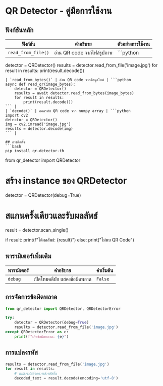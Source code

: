 # QR Detector - คู่มือการใช้งาน

## ฟังก์ชันหลัก

| ฟังก์ชัน | คำอธิบาย | ตัวอย่างการใช้งาน |
|----------|------------|-------------------|
| `read_from_file()` | อ่าน QR code จากไฟล์รูปภาพ | ```python
detector = QRDetector()
results = detector.read_from_file('image.jpg')
for result in results:
    print(result.decode())
``` |
| `read_from_bytes()` | อ่าน QR code จากข้อมูลไบต์ | ```python
async def read_qr(image_bytes):
    detector = QRDetector()
    results = await detector.read_from_bytes(image_bytes)
    for result in results:
        print(result.decode())
``` |
| `decode()` | ถอดรหัส QR code จาก numpy array | ```python
import cv2
detector = QRDetector()
img = cv2.imread('image.jpg')
results = detector.decode(img)
``` |

## การติดตั้ง
```bash
pip install qr-detector-th
```

from qr_detector import QRDetector

# สร้าง instance ของ QRDetector
detector = QRDetector(debug=True)

# สแกนครั้งเดียวและรับผลลัพธ์
result = detector.scan_single()

if result:
    print(f"ได้ผลลัพธ์: {result}")
else:
    print("ไม่พบ QR Code")
## พารามิเตอร์เพิ่มเติม

| พารามิเตอร์ | คำอธิบาย | ค่าเริ่มต้น |
|-------------|------------|--------------|
| `debug` | เปิดโหมดดีบัก แสดงข้อผิดพลาด | `False` |

## การจัดการข้อผิดพลาด

```python
from qr_detector import QRDetector, QRDetectorError

try:
    detector = QRDetector(debug=True)
    results = detector.read_from_file('image.jpg')
except QRDetectorError as e:
    print(f"เกิดข้อผิดพลาด: {e}")
```

## การแปลงรหัส

```python
results = detector.read_from_file('image.jpg')
for result in results:
    # แปลงรหัสด้วยการเข้ารหัสอื่น
    decoded_text = result.decode(encoding='utf-8')
```

